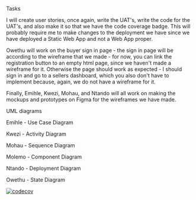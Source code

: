 Tasks

I will create user stories, once again, write the UAT's, write the code for the UAT's, and also make it so that we have the code coverage badge. This will probably require me to make changes to the deployment we have since we have deployed a Static Web App and not a Web App proper.

Owethu will work on the buyer sign in page - the sign in page will be according to the wireframe that we made - for now, you can link the registration button to an empty html page, since we haven't made a wireframe for it. Otherwise the page should work as expected - I should sign in and go to a sellers dashboard, which you also don't have to implement because, again, we do not have a wireframe for it.

Finally, Emihle, Kwezi, Mohau, and Ntando will all work on making the mockups and prototypes on Figma for the wireframes we have made.

UML diagrams

Emihle - Use Case Diagram

Kwezi - Activity Diagram

Mohau - Sequence Diagram

Molemo - Component Diagram

Ntando - Deployment Diagram

Owethu - State Diagram 


[![codecov](https://codecov.io/gh/marxian-disciple/software_design_project/graph/badge.svg?token=DKP19EEZGU)](https://codecov.io/gh/marxian-disciple/software_design_project)
